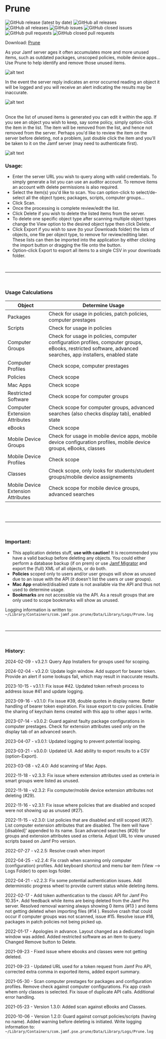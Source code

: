 # Prune
![GitHub release (latest by date)](https://img.shields.io/github/v/release/BIG-RAT/prune?display_name=tag) ![GitHub all releases](https://img.shields.io/github/downloads/BIG-RAT/prune/total)  ![GitHub all releases](https://img.shields.io/github/downloads/BIG-RAT/prune/latest/total)
 ![GitHub issues](https://img.shields.io/github/issues-raw/BIG-RAT/prune) ![GitHub closed issues](https://img.shields.io/github/issues-closed-raw/BIG-RAT/prune) ![GitHub pull requests](https://img.shields.io/github/issues-pr-raw/BIG-RAT/jamfcpr) ![GitHub closed pull requests](https://img.shields.io/github/issues-pr-closed-raw/BIG-RAT/prune)


Download: [Prune](https://github.com/BIG-RAT/prune/releases/latest/download/prune.zip)

As your Jamf server ages it often accumulates more and more unused items, such as outdated packages, unscoped policies, mobile device apps...  Use Prune to help identify and remove those unused items.

![alt text](./images/pruneApp.png "Prune")

In the event the server reply indicates an error occurred reading an object it will be logged and you will receive an alert indicating the results may be inaccurate.

![alt text](./images/pruneWarning.png "prune warning")<br><br>

Once the list of unused items is generated you can edit it within the app.  If you see an object you wish to keep, say some policy, simply option-click the item in the list.  The item will be removed from the list, and hence not removed from the server.  Perhaps you'd like to review the item on the server before deleting, not a problem, just double click the item and you'll be taken to it on the Jamf server (may need to authenticate first).

![alt text](./images/edit.png "modify/review")

### Usage:
* Enter the server URL you wish to query along with valid credentials.  To simply generate a list you can use an auditor account.  To remove items an account with delete permissions is also required.
* Select the item(s) you'd like to scan.  You can option-click to select/de-select all the object types; packages, scripts, computer groups...
* Click Scan.
* Once the processing is complete review/edit the list.
* Click Delete if you wish to delete the listed items from the server.
* To delete one specific object type after scanning multiple object types change the View option to the desired object type then click Delete.
* Click Export if you wish to save (to your Downloads folder) the lists of objects, one file per object type, to remove for review/editing later.  These lists can then be imported into the application by either clicking the import button or dragging the file onto the button.
* Option-click Export to export all items to a single CSV in your downloads folder.
 
<br><hr><br>
### Usage Calculations<br>

<table>
    <thead>
        <tr>
            <th>Object</th>
            <th>Determine Usage</th>
        </tr>
    </thead>
    <tbody>
        <tr>
            <td>Packages</td>
            <td>Check for usage in policies, patch policies, computer prestages</td>
        </tr>
        <tr>
            <td>Scripts</td>
            <td>Check for usage in policies</td>
        </tr>
        <tr>
            <td>Computer Groups</td>
            <td>Check for usage in policies, computer configuration profiles, computer groups, eBooks, restricted software, advanced searches, app installers, enabled state</td>
        </tr>
        <tr>
            <td>Computer Profiles</td>
            <td>Check scope, computer prestages</td>
        </tr>
        <tr>
            <td>Policies</td>
            <td>Check scope</td>
        </tr>
        <tr>
            <td>Mac Apps</td>
            <td>Check scope</td>
        </tr>
        <tr>
            <td>Restricted Software</td>
            <td>Check scope for computer groups</td>
        </tr>
        <tr>
            <td>Computer Extension Attributes</td>
            <td>Check scope for computer groups, advanced searches (also checks display tab), enabled state</td>
        </tr>
        <tr>
            <td>eBooks</td>
            <td>Check scope</td>
        </tr>
        <tr>
            <td>Mobile Device Groups</td>
            <td>Check for usage in mobile device apps, mobile device configuration profiles, mobile device groups, eBooks, classes</td>
        </tr>
        <tr>
            <td>Mobile Device Profiles</td>
            <td>Check scope</td>
        </tr>
        <tr>
            <td>Classes</td>
            <td>Check scope, only looks for students/student groups/mobile device assignements</td>
        </tr>
        <tr>
            <td>Mobile Device Extension Attributes</td>
            <td>Check scope for mobile device groups, advanced searches</td>
        </tr>
    </tbody>
</table>
<br><br>
<hr><br>

### Important:
* This application deletes stuff, <b>use with caution!</b>  It is recommended you have a valid backup before deleting any objects.  You could either perform a database backup (if on prem) or use [Jamf Migrator](https://github.com/jamf/JamfMigrator) and export the (full) XML of all objects, or do both.
* **Policies** scoped only to users and/or user groups will show as unused due to an issue with the API (it doesn't list the users or user groups).
* **Mac App** enabled/disabled state is not available via the API and thus not used to determine usage.
* **Bookmarks** are not accessible via the API.  As a result groups that are only used to scope bookmarks will show as unused.

Logging information is written to: ```~/Library/Containers/com.jamf.pse.prune/Data/Library/Logs/Prune.log```

<br><hr><br>

### History:
2024-02-09 - v3.2.1: Query App Installers for groups used for scoping.

2024-02-04 - v3.2.0: Update login window.  Add support for bearer token.  Provide an alert if some lookups fail, which may result in inaccurate results.

2023-10-15 - v3.1.1: Fix issue #42.  Updated token refresh process to address issue #41 and update logging.

2023-09-16 - v3.1.0: Fix issue #39, double quotes in display name.  Better handling of bearer token expiration.  Fix issue export to csv policies.  Enable the sharing of keychain items created with this app to other apps I write.

2023-07-14 - v3.0.2: Guard against faulty package configurations in computer prestages.  Check for extension attributes used only on the display tab of an advanced search.

2023-04-07 - v3.0.1: Updated logging to prevent potential looping.

2023-03-21 - v3.0.0: Updated UI.  Add ability to export results to a CSV (option-Export).

2023-03-08 - v2.4.0: Add scanning of Mac Apps.

2022-11-18 - v2.3.3: Fix issue where extension attributes used as creteria in smart groups were listed as unused.

2022-11-18 - v2.3.2: Fix computer/mobile device extension attributes not deleting (#29).

2022-11-16 - v2.3.1: Fix issue where policies that are disabled and scoped were not showing up as unused (#27).

2022-11-15 - v2.3.0: List policies that are disabled and still scoped (#27).  List computer extension attributes that are disabled.  The item will have '    [disabled]' appended to its name.  Scan advanced searches (#26) for groups and extension attributes used as criteria.  Adjust URL to view unused scripts based on Jamf Pro version.

2022-07-27 - v2.2.5: Resolve crash when import  

2022-04-25 - v2.2.4: Fix crash when scanning only computer (configuration) profiles.  Add keyboard shortcut and menu bar item (View --> Logs Folder) to open logs folder.

2022-04-21 - v2.2.3: Fix some potential authentication issues.  Add deterministic progress wheel to provide current status while deleting items.

2022-02-17 - Add token authentication to the classic API for Jamf Pro 10.35+. Add feedback while items are being deleted from the Jamf Pro server. Resolved removal warning always showing 0 items (#13 ) and items not getting deleted when importing files (#14 ). Resolve crash that could occur if computer groups was not scanned, issue #15.  Resolve issue #16, packages in patch policies not being picked up.

2022-01-17 - Apologies in advance.  Layout changed as a dedicated login window was added.  Added restricted software as an item to query.  Changed Remove button to Delete.

2021-09-23 - Fixed issue where ebooks and classes were not getting deleted.

2021-09-23 - Updated URL used for a token request from Jamf Pro API, corrected extra comma in exported items, added export summary.

2021-05-30 - Scan computer prestages for packages and configuration profiles.  Remove check against computer configurations.  Fix app crash whem only classes is selected.  Fix issue of duplicate API calls.  Additional error handling.

2021-05-23 - Version 1.3.0: Added scan against eBooks and Classes.

2020-10-06 - Version 1.2.0: Guard against corrupt policies/scripts (having no name).  Added warning before deleting is initiated.  Write logging information to: ```~/Library/Containers/com.jamf.pse.prune/Data/Library/Logs/Prune.log```

